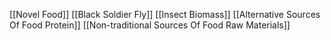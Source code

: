 [[Novel Food]]
[[Black Soldier Fly]]
[[Insect Biomass]]
[[Alternative Sources Of Food Protein]]
[[Non-traditional Sources Of Food Raw Materials]]
